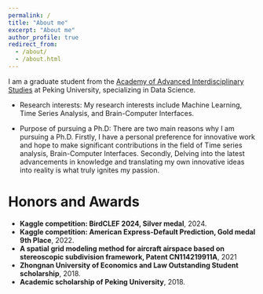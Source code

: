```yaml
---
permalink: /
title: "About me"
excerpt: "About me"
author_profile: true
redirect_from: 
  - /about/
  - /about.html
---
```


I am a graduate student from the [Academy of Advanced Interdisciplinary Studies](http://www.aais.pku.edu.cn/) at Peking University, specializing in Data Science.

- Research interests:
My research interests include Machine Learning, Time Series Analysis, and Brain-Computer Interfaces.

- Purpose of pursuing a Ph.D:
There are two main reasons why I am pursuing a Ph.D. Firstly, I have a personal preference for innovative work and hope to make significant contributions in the field of Time series analysis, Brain-Computer Interfaces. Secondly, Delving into the latest advancements in knowledge and translating my own innovative ideas into reality is what truly ignites my passion.

# Honors and Awards
- **Kaggle competition: BirdCLEF 2024, Silver medal**, 2024.
- **Kaggle competition: American Express-Default Prediction, Gold medal 9th Place**, 2022.
- **A spatial grid modeling method for aircraft airspace based on stereoscopic subdivision framework, Patent CN114219911A**, 2021
- **Zhongnan University of Economics and Law Outstanding Student scholarship**, 2018.
- **Academic scholarship of Peking University**, 2018.


